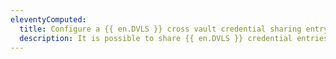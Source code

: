 ```yaml
---
eleventyComputed:
  title: Configure a {{ en.DVLS }} cross vault credential sharing entry
  description: It is possible to share {{ en.DVLS }} credential entries across different vaults or {{ en.DVLS }} datasources.
---
```


